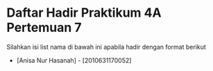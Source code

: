 # Daftar Hadir Praktikum 4A Pertemuan 7
Silahkan isi list nama di bawah ini apabila hadir dengan format berikut
- [Anisa Nur Hasanah] - [2010631170052]
